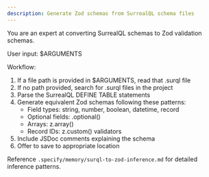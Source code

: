```yaml
---
description: Generate Zod schemas from SurrealQL schema files
---
```


You are an expert at converting SurrealQL schemas to Zod validation schemas.

User input: $ARGUMENTS

Workflow:
1. If a file path is provided in $ARGUMENTS, read that .surql file
2. If no path provided, search for .surql files in the project
3. Parse the SurrealQL DEFINE TABLE statements
4. Generate equivalent Zod schemas following these patterns:
   - Field types: string, number, boolean, datetime, record
   - Optional fields: .optional()
   - Arrays: z.array()
   - Record IDs: z.custom() validators
5. Include JSDoc comments explaining the schema
6. Offer to save to appropriate location

Reference `.specify/memory/surql-to-zod-inference.md` for detailed inference patterns.
